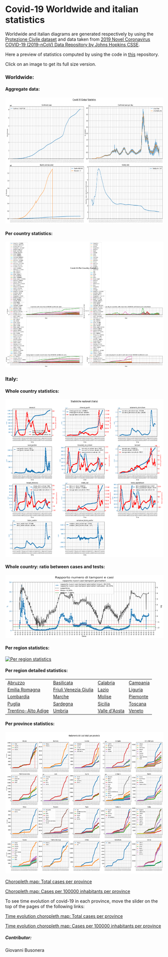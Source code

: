 # Covid-19 Worldwide and italian statistics
Worldwide and italian diagrams are generated respectively by using the <a href="https://github.com/pcm-dpc/COVID-19">Protezione Civile dataset</a> and data taken from <a href="https://github.com/CSSEGISandData/COVID-19">2019 Novel Coronavirus COVID-19 (2019-nCoV) Data Repository by Johns Hopkins CSSE</a>.

Here a preview of statistics computed by using the code in <a href="https://github.com/Strato75/Covid-19_ItalyStats">this</a> repository.

Click on an image to get its full size version.

### Worldwide:
#### Aggregate data:
<p>
<a href="notebooks/figures/global_resume.png">
<img border="0" alt="Worldwide aggregate data" src="notebooks/figures/global_resume.png" width="640" height="400">
</a>
</p>

#### Per country statistics:
<p>
<a href="notebooks/figures/countries_resume.png">
<img border="0" alt="Worldwide per country statistics" src="notebooks/figures/countries_resume.png" width="640" height="400">
</a>
</p>

### Italy:
#### Whole country statistics:
<p>
<a href="notebooks/figures/Italy_stats.png">
<img border="0" alt="Italy statistics" src="notebooks/figures/Italy_stats.png" width="640" height="500">
</a>
</p>

#### Whole country: ratio between cases and tests:

<p>
<a href="notebooks/figures/Italy_stats_cases_tests_ratio.png">
<img border="0" alt="Cases and tests ratio" src="notebooks/figures/Italy_stats_cases_tests_ratio.png" width="640" height="200">
</a>
</p>

#### Per region statistics:
<p>
<a href="notebooks/figures/per_region_stats.png">
<img border="0" alt="Per region statistics" src="notebooks/figures/per_region_stats.png" width="640" height="500">
</a>
</p>

#### Per region detailed statistics:

<table>
  <tbody>
    <tr>
      <td><a href="notebooks/figures/regions/Abruzzo_whole_stats.png">Abruzzo</a></td>
      <td><a href="notebooks/figures/regions/Basilicata_whole_stats.png">Basilicata</a></td>
      <td><a href="notebooks/figures/regions/Calabria_whole_stats.png">Calabria</a></td>
      <td><a href="notebooks/figures/regions/Campania_whole_stats.png">Campania</a></td>
    </tr>
    <tr>
       <td><a href="notebooks/figures/regions/Emilia Romagna_whole_stats.png">Emilia Romagna</a></td>
      <td><a href="notebooks/figures/regions/Friuli Venezia Giulia_whole_stats.png">Friuli Venezia Giulia</a></td>
      <td><a href="notebooks/figures/regions/Lazio_whole_stats.png">Lazio</a></td>
      <td><a href="notebooks/figures/regions/Liguria_whole_stats.png">Liguria</a></td>
    </tr>
    <tr>
      <td><a href="notebooks/figures/regions/Lombardia_whole_stats.png">Lombardia</a></td>
      <td><a href="notebooks/figures/regions/Marche_whole_stats.png">Marche</a></td>
      <td><a href="notebooks/figures/regions/Molise_whole_stats.png">Molise</a></td>
      <td><a href="notebooks/figures/regions/Piemonte_whole_stats.png">Piemonte</a></td>
    </tr>
    <tr>
      <td><a href="notebooks/figures/regions/Puglia_whole_stats.png">Puglia</a></td>
      <td><a href="notebooks/figures/regions/Sardegna_whole_stats.png">Sardegna</a></td>
      <td><a href="notebooks/figures/regions/Sicilia_whole_stats.png">Sicilia</a></td>
      <td><a href="notebooks/figures/regions/Toscana_whole_stats.png">Toscana</a></td>
    </tr>
    <tr>
      <td><a href="notebooks/figures/regions/Trentino-Alto Adige_whole_stats.png">Trentino-Alto Adige</a></td>
      <td><a href="notebooks/figures/regions/Umbria_whole_stats.png">Umbria</a></td>
      <td><a href="notebooks/figures/regions/Valle d'Aosta_whole_stats.png">Valle d'Aosta</a></td>
      <td><a href="notebooks/figures/regions/Veneto_whole_stats.png">Veneto</a></td>
    </tr>
  </tbody>
</table>

#### Per province statistics:
<p>
<a href="notebooks/figures/provinces_trend.png">
<img border="0" alt="Per province statistics" src="notebooks/figures/provinces_trend.png" width="640" height="450">
</a>
</p>

<a href="notebooks/figures/province_choropleth_map.html">Choropleth map: Total cases per province</a>

<a href="notebooks/figures/province_choropleth_map_normalized.html">Choropleth map: Cases per 100000 inhabitants per province</a>

To see time evolution of covid-19 in each province, move the slider on the top of the pages of the following links:

<a href="notebooks/figures/timesliderchoroplet_prov_totcasi.html">Time evolution choropleth map: Total cases per province</a>

<a href="notebooks/figures/timesliderchoroplet_prov_totcasi_norm.html">Time evolution choropleth map: Cases per 100000 inhabitants per province</a>

##### Contributor:
Giovanni Busonera
